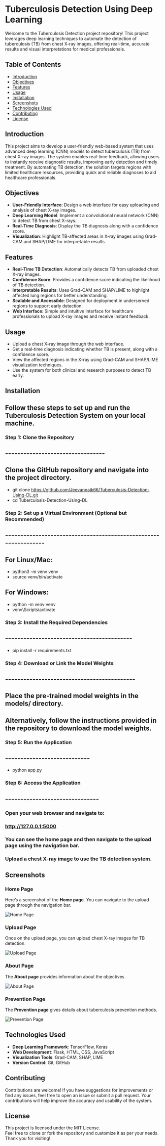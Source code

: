 # Tuberculosis Detection Using Deep Learning

Welcome to the Tuberculosis Detection project repository! This project leverages deep learning techniques to automate the detection of tuberculosis (TB) from chest X-ray images, offering real-time, accurate results and visual interpretations for medical professionals.

## Table of Contents

- [Introduction](#introduction)
- [Objectives](#objectives)
- [Features](#features)
- [Usage](#usage)
- [Installation](#installation)
- [Screenshots](#screenshots)
- [Technologies Used](#technologies-used)
- [Contributing](#contributing)
- [License](#license)

## Introduction

This project aims to develop a user-friendly web-based system that uses advanced deep learning (CNN) models to detect tuberculosis (TB) from chest X-ray images. The system enables real-time feedback, allowing users to instantly receive diagnostic results, improving early detection and timely treatment. By automating TB detection, the solution targets regions with limited healthcare resources, providing quick and reliable diagnoses to aid healthcare professionals.

## Objectives

- **User-Friendly Interface**: Design a web interface for easy uploading and analysis of chest X-ray images.
- **Deep Learning Model**: Implement a convolutional neural network (CNN) to detect TB from chest X-rays.
- **Real-Time Diagnosis**: Display the TB diagnosis along with a confidence score.
- **Visualization**: Highlight TB-affected areas in X-ray images using Grad-CAM and SHAP/LIME for interpretable results.

## Features

- **Real-Time TB Detection**: Automatically detects TB from uploaded chest X-ray images.
- **Confidence Score**: Provides a confidence score indicating the likelihood of TB detection.
- **Interpretable Results**: Uses Grad-CAM and SHAP/LIME to highlight affected lung regions for better understanding.
- **Scalable and Accessible**: Designed for deployment in underserved regions to support early detection.
- **Web Interface**: Simple and intuitive interface for healthcare professionals to upload X-ray images and receive instant feedback.

## Usage

- Upload a chest X-ray image through the web interface.
- Get a real-time diagnosis indicating whether TB is present, along with a confidence score.
- View the affected regions in the X-ray using Grad-CAM and SHAP/LIME visualization techniques.
- Use the system for both clinical and research purposes to detect TB early.

## Installation

## Follow these steps to set up and run the Tuberculosis Detection System on your local machine.

### Step 1: Clone the Repository
## ---------------------------------
## Clone the GitHub repository and navigate into the project directory.
- git clone https://github.com/Jeevannaik66/Tuberculosis-Detection-Using-DL.git
- cd Tuberculosis-Detection-Using-DL

### Step 2: Set up a Virtual Environment (Optional but Recommended)
## ----------------------------------------------------------------
## For Linux/Mac:
- python3 -m venv venv
- source venv/bin/activate

## For Windows:
- python -m venv venv
- venv\Scripts\activate

### Step 3: Install the Required Dependencies
## ------------------------------------------
- pip install -r requirements.txt

### Step 4: Download or Link the Model Weights
## -------------------------------------------
## Place the pre-trained model weights in the models/ directory.
## Alternatively, follow the instructions provided in the repository to download the model weights.

### Step 5: Run the Application
## ----------------------------
- python app.py

### Step 6: Access the Application
## -------------------------------
### Open your web browser and navigate to:
### http://127.0.0.1:5000
### You can see the home page and then navigate to the upload page using the navigation bar. 
### Upload a chest X-ray image to use the TB detection system.


## Screenshots

### Home Page
Here’s a screenshot of the **Home page**. You can navigate to the upload page through the navigation bar.

![Home Page](https://github.com/user-attachments/assets/89937b69-6fe3-402a-a131-c93d70c7e50b)




### Upload Page
Once on the upload page, you can upload chest X-ray images for TB detection.

![Upload Page](https://github.com/user-attachments/assets/6119a142-10b7-4703-841d-68d1e3bea88f)




### About Page
The **About page** provides information about the objectives.

![About Page](https://github.com/user-attachments/assets/c7ccfe4d-8db7-412d-8af6-100f282d2d80)




### Prevention Page
The **Prevention page** gives details about tuberculosis prevention methods.

![Prevention Page](https://github.com/user-attachments/assets/856f6f93-b065-47ad-955b-b873ef929ef4)




## Technologies Used

- **Deep Learning Framework**: TensorFlow, Keras
- **Web Development**: Flask, HTML, CSS, JavaScript
- **Visualization Tools**: Grad-CAM, SHAP, LIME
- **Version Control**: Git, GitHub

## Contributing

Contributions are welcome! If you have suggestions for improvements or find any issues, feel free to open an issue or submit a pull request. Your contributions will help improve the accuracy and usability of the system.

## License

This project is licensed under the MIT License.  
Feel free to clone or fork the repository and customize it as per your needs. Thank you for visiting!
